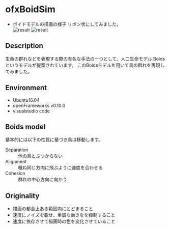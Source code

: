 ofxBoidSim
====

* ボイドモデルの描画の様子 
リボン状にしてみました。  
![result](https://github.com/chakio/ofxBoidSim/blob/master/media/rebbon.gif) 
![result](https://github.com/chakio/ofxBoidSim/blob/master/media/boids.gif)
## Description

生命の群れなどを表現する際の有名な手法の一つとして、人口生命モデル
Boidsというモデルが提案されています。
このBoidsモデルを用いて鳥の群れを再現してみました。

## Environment
* Ubuntu16.04
* openFrameworks v0.10.0
* visualstudio code

## Boids model
基本的には以下の性質に基づき鳥は移動します。
<dl>
    <dt>Separation</dt>
    <dd>他の鳥とぶつからない</dd>
    <dt>Alignment</dt>
    <dd>概ね同じ方向に飛ぶように速度を合わせる</dd>
    <dt>Cohesion</dt>
    <dd>群れの中心方向に向かう</dd>
</dl>

## Originality
* 描画の都合上ある範囲内にとどまること
* 速度にノイズを載せ、単調な動きをを抑制すること
* 速度に依存させて描画時の色を変化させていること
